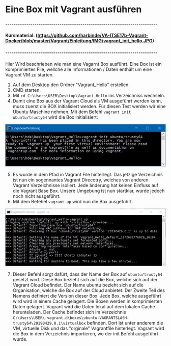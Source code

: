 # Eine Box mit Vagrant ausführen
#### -------------------------------------------------------------------------
#### Kursmaterial: (https://github.com/harbinde/VA-ITSE17b-Vagrant-Docker/blob/master/Vagrant/Einleitung/IMG/vagrant_init_hello.JPG)
#### -------------------------------------------------------------------------

Hier Wird beschrieben wie man eine Vagarnt Box ausführt. Eine Box ist ein komprimiertes File, wellche alle Informationen / Daten enthält um eine Vagrant VM zu starten.

1) Auf dem Desktop den Ordner "Vagrant_Hello" erstellen.
2) CMD starten.
3) Mit `cd C:\Users\USER\Desktop\Vagrant_Hello` ins Verzeichniss wechseln.
4) Damit eine Box aus der Vagrant Cloud als VM ausgeführt werden kann, muss zuerst die BOX initialisiert werden.
Für diesen Test werden wir eine Ubuntu Maschine nehmen.
Mit dem Befehl `vagrant init ubuntu/trusty64` wird die Box initialisiert:

![alt text](https://github.com/harbinde/VA-ITSE17b-Vagrant-Docker/blob/master/Vagrant/Einleitung/IMG/vagrant_init_hello.JPG)

5) Es wurde in dem Pfad in Vagrant File hinterlegt. Das jetzige Verzeichnis ist nun ein sogennantes Vagrant Direcotry, welches von anderen Vagrant Verzeichnisse isoliert. Jede änderung hat keinen Einfluss auf die Vagrant Base Box. Unsere Umgebung ist nun startklar, wurde jedoch noch nicht ausgeführt.
6) Mit dem Befehel `vagrant up` wird nun die Box ausgeführt. 

![alt text](https://github.com/harbinde/VA-ITSE17b-Vagrant-Docker/blob/master/Vagrant/Einleitung/IMG/vagrant_up_hello.JPG)

7) Dieser Befehl sorgt dafürt, dass der Name der Box auf `ubuntu/trusty64` gesetzt wird. Diese Box bezieht sich auf die Box, welche sich auf der Vagrant Cloud befindet. Der Name ubuntu bezieht sich auf die Organisation, welche die Box auf der Cloud anbietet. Der Zweite Teil des Namens definiert die Version dieser Box. Jede Box, welche ausgeführt wird wird in einem Cache gelagert. Die Boxen werden in komprimierten Daten gelagert. Vagrant wird die Daten lokal auf dem lokalen Cache herunteladen. Der Cache befindet sich im Verzeichnis `C:\Users\USER\.vagrant.d\boxes\ubuntu-VAGRANTSLASH-trusty64\20190429.0.1\virtualbox` befinden. Dort ist unter anderem die VM, virtuelle Disk und das "orginale" Vagrantfile hinterlegt. Vagrant wird die Box in dem Verzeichnis importieren, wo der init Befehl ausgeführt wurde.


